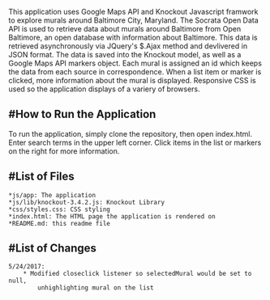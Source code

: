 This application uses Google Maps API and Knockout Javascript framwork to explore 
murals around Baltimore City, Maryland. The Socrata Open Data API is used to 
retrieve data about murals around Baltimore from Open Baltimore, an open 
database with information about Baltimore. This data is retrieved 
asynchronously via JQuery's $.Ajax method and devlivered in JSON format. The 
data is saved into the Knockout model, as well as a Google Maps API markers 
object. Each mural is assigned an id which keeps the data from each source in 
correspondence. When a list item or marker is clicked, more information about 
the mural is displayed. Responsive CSS is used so the application displays of 
a variery of browsers.

#How to Run the Application
---------------------------
To run the application, simply clone the repository, then open index.html. 
Enter search terms in the upper left corner. Click items in the list or 
markers on the right for more information.

#List of Files
--------------

	*js/app: The application
	*js/lib/knockout-3.4.2.js: Knockout Library
	*css/styles.css: CSS styling
	*index.html: The HTML page the application is rendered on
	*README.md: this readme file

#List of Changes
----------------

	5/24/2017:
		* Modified closeclick listener so selectedMural would be set to null, 
			unhighlighting mural on the list